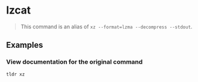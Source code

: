 # lzcat

> This command is an alias of `xz --format=lzma --decompress --stdout`.

## Examples

### View documentation for the original command

```bash
tldr xz
```
